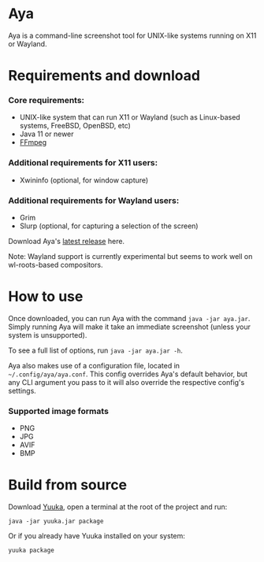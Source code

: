 # Aya
Aya is a command-line screenshot tool for UNIX-like systems running on X11 or Wayland.

# Requirements and download

### Core requirements:

- UNIX-like system that can run X11 or Wayland (such as Linux-based systems, FreeBSD, OpenBSD, etc)
- Java 11 or newer
- [FFmpeg](https://ffmpeg.org/)

### Additional requirements for X11 users:
- Xwininfo (optional, for window capture)

### Additional requirements for Wayland users:
- Grim
- Slurp (optional, for capturing a selection of the screen)

Download Aya's [latest release](https://github.com/spacebanana420/aya/releases) here.

Note: Wayland support is currently experimental but seems to work well on wl-roots-based compositors.

# How to use

Once downloaded, you can run Aya with the command `java -jar aya.jar`. Simply running Aya will make it take an immediate screenshot (unless your system is unsupported).

To see a full list of options, run `java -jar aya.jar -h`.

Aya also makes use of a configuration file, located in `~/.config/aya/aya.conf`. This config overrides Aya's default behavior, but any CLI argument you pass to it will also override the respective config's settings.

### Supported image formats
* PNG
* JPG
* AVIF
* BMP

# Build from source

Download [Yuuka](https://github.com/spacebanana420/yuuka), open a terminal at the root of the project and run:
```
java -jar yuuka.jar package
```

Or if you already have Yuuka installed on your system:
```
yuuka package
```
